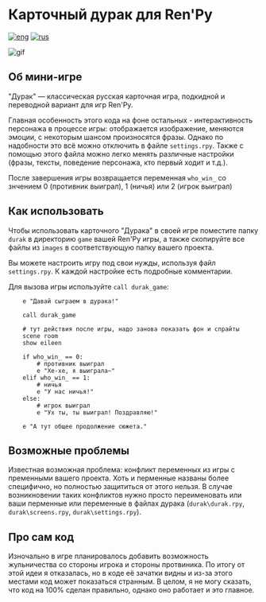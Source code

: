 # Карточный дурак для Ren'Py
[![eng](https://img.shields.io/badge/lang-en-en?color=DCDCDC)](https://github.com/N0Fanru/renpy-CardDurak/blob/master/README.md)
[![rus](https://img.shields.io/badge/lang-ru-ru)](https://github.com/N0Fanru/renpy-CardDurak/blob/master/README-ru.md)

![gif](https://github.com/user-attachments/assets/3083327d-daad-471b-b523-67eae0c5d913)


## Об мини-игре
"Дурак" — классическая русская карточная игра, подкидной и переводной вариант для игр Ren'Py.

Главная особенность этого кода на фоне остальных - интерактивность персонажа в процессе игры: отображается изображение, меняются эмоции, с некоторым шансом произносятся фразы. Однако по надобности это всё можно отключить в файле `settings.rpy`. Также с помощью этого файла можно легко менять различные настройки (фразы, тексты, поведение персонажа, кто первый ходит и т.д.).

После завершения игры возвращается переменная `who_win_` со знчением 0 (противник выиграл), 1 (ничья) или 2 (игрок выиграл)

## Как использовать
Чтобы использовать карточного "Дурака" в своей игре поместите папку `durak` в директорию `game` вашей Ren'Py игры, а также скопируйте все файлы из `images` в соответствующую папку вашего проекта.

Вы можете настроить игру под свои нужды, используя файл `settings.rpy`. К каждой настройке есть подробные комментарии.

Для вызова игры используйте `call durak_game`:
```
    e "Давай сыграем в дурака!"

    call durak_game

    # тут действия после игры, надо занова показать фон и спрайты
    scene room
    show eileen

    if who_win_ == 0:
        # противник выиграл
        e "Хе-хе, я выиграла~"
    elif who_win_ == 1:
        # ничья
        e "У нас ничья!"
    else:
        # игрок выиграл
        e "Ух ты, ты выиграл! Поздравляю!"

    e "А тут общее продолжение сюжета."
```


## Возможные проблемы
Известная возможная проблема: конфликт переменных из игры с пременными вашего проекта. Хоть и перменные названы более специфично, но полностью защититься от этого нельзя. В случае возникновении таких конфликтов нужно просто переименовать или ваши перменные или переменные в файлах дурака (`durak\durak.rpy`, `durak\screens.rpy`, `durak\settings.rpy`).

## Про сам код
Изночально в игре планировалось добавить возможность жульничества со стороны игрока и стороны протвиника. По итогу от этой идеи я отказалась, но в коде её зачатки видны и из-за этого местами код может показаться странным. В целом, я не могу сказать, что код на 100% сделан правильно, однако оно работает и это главное.
